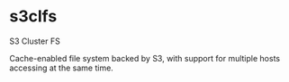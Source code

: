 # s3clfs

S3 Cluster FS

Cache-enabled file system backed by S3, with support for multiple hosts
accessing at the same time.

